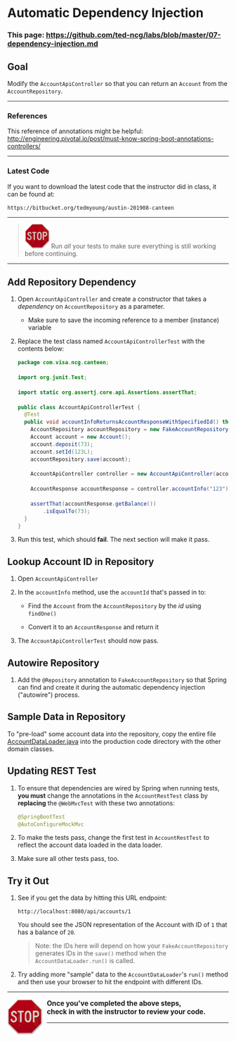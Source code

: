 # Automatic Dependency Injection

### This page: https://github.com/ted-ncg/labs/blob/master/07-dependency-injection.md

## Goal

Modify the `AccountApiController` so that you can return an `Account` from the `AccountRepository`.

----

### References

This reference of annotations might be helpful: http://engineering.pivotal.io/post/must-know-spring-boot-annotations-controllers/

----

### Latest Code

If you want to download the latest code that the instructor did in class, it can be found at:

```
https://bitbucket.org/tedmyoung/austin-201908-canteen
```

----

> <img src="stop-sign.jpg" width="56" /> Run *all* your tests to make sure everything is still working before continuing.

----

## Add Repository Dependency

1. Open `AccountApiController` and create a constructor that takes a *dependency* on `AccountRepository` as a parameter.

   * Make sure to save the incoming reference to a member (instance) variable

1. Replace the test class named `AccountApiControllerTest` with the contents below:

   ```java
   package com.visa.ncg.canteen;
   
   import org.junit.Test;
   
   import static org.assertj.core.api.Assertions.assertThat;
   
   public class AccountApiControllerTest {
     @Test
     public void accountInfoReturnsAccountResponseWithSpecifiedId() throws Exception {
       AccountRepository accountRepository = new FakeAccountRepository();
       Account account = new Account();
       account.deposit(73);
       account.setId(123L);
       accountRepository.save(account);

       AccountApiController controller = new AccountApiController(accountRepository);
    
       AccountResponse accountResponse = controller.accountInfo("123");

       assertThat(accountResponse.getBalance())
           .isEqualTo(73);
     }
   }
   ```

1. Run this test, which should **fail**. The next section will make it pass.

## Lookup Account ID in Repository

1. Open `AccountApiController`

1. In the `accountInfo` method, use the `accountId` that's passed in to:

    * Find the `Account` from the `AccountRepository` by the *id* using `findOne()`
    
    * Convert it to an `AccountResponse` and return it

1. The `AccountApiControllerTest` should now pass.

## Autowire Repository

1. Add the `@Repository` annotation to `FakeAccountRepository` so that Spring can find and create it during the automatic dependency injection ("autowire") process.

## Sample Data in Repository

To "pre-load" some account data into the repository, copy the entire file
[AccountDataLoader.java](https://github.com/ted-ncg/labs/blob/master/AccountDataLoader.java)
into the production code directory with the other domain classes.

## Updating REST Test

1. To ensure that dependencies are wired by Spring when running tests,
   **you must** change the annotations in the `AccountRestTest` 
   class by **replacing** the `@WebMvcTest` with these two annotations:

      ```java
      @SpringBootTest
      @AutoConfigureMockMvc
      ```

1. To make the tests pass, change the first test in `AccountRestTest` 
   to reflect the account data loaded in the data loader.

1. Make sure all other tests pass, too.

## Try it Out

1. See if you get the data by hitting this URL endpoint:

   ```
   http://localhost:8080/api/accounts/1
   ```
   
   You should see the JSON representation of the Account with ID of `1` that has a balance of `20`.

   > Note: the IDs here will depend on how your `FakeAccountRepository` generates IDs in the
     `save()` method when the `AccountDataLoader.run()` is called.

1. Try adding more "sample" data to the `AccountDataLoader`'s `run()` method 
   and then use your browser to hit the endpoint with different IDs.

----

<div style="padding-right: 8px;">
  <p style="text-align: left; font-size: 110%; font-weight: 700;">
    <img src="/stop-sign.jpg" style="float: left; vertical-align: middle; width: 80px; padding-right: 10px">Once you've completed the above steps,<br/>
    check in with the instructor to review your code.
  </p>
</div>

----  
